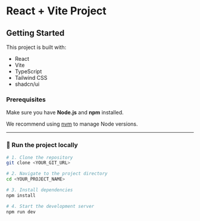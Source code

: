 # React + Vite Project

## Getting Started

This project is built with:

- React
- Vite
- TypeScript
- Tailwind CSS
- shadcn/ui

### Prerequisites

Make sure you have **Node.js** and **npm** installed.

We recommend using [nvm](https://github.com/nvm-sh/nvm#installing-and-updating) to manage Node versions.

---

### 🚀 Run the project locally

```bash
# 1. Clone the repository
git clone <YOUR_GIT_URL>

# 2. Navigate to the project directory
cd <YOUR_PROJECT_NAME>

# 3. Install dependencies
npm install

# 4. Start the development server
npm run dev
